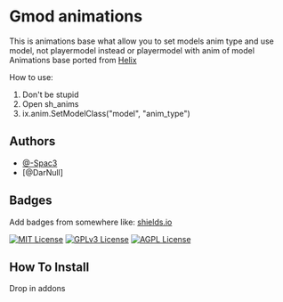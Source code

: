 
# Gmod animations
This is animations base what allow you to set models anim type and use model, not playermodel instead or playermodel with anim of model
Animations base ported from  [Helix](https://github.com/nebulouscloud/helix)

How to use:

1. Don't be stupid
2. Open sh_anims
3. ix.anim.SetModelClass("model", "anim_type")
## Authors

- [@-Spac3](https://github.com/Spac3e)
- [@DarNull]


## Badges

Add badges from somewhere like: [shields.io](https://shields.io/)

[![MIT License](https://img.shields.io/badge/License-MIT-green.svg)](https://choosealicense.com/licenses/mit/)
[![GPLv3 License](https://img.shields.io/badge/License-GPL%20v3-yellow.svg)](https://opensource.org/licenses/)
[![AGPL License](https://img.shields.io/badge/license-AGPL-blue.svg)](http://www.gnu.org/licenses/agpl-3.0)


## How To Install

Drop in addons

